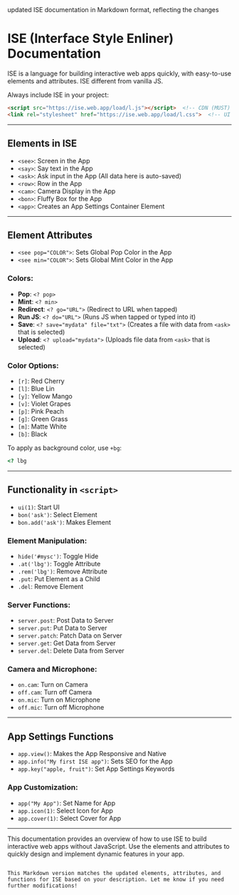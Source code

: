 <link rel="stylesheet" href="https://ise.web.app/load/l.css">
updated ISE documentation in Markdown format, reflecting the changes 

# ISE (Interface Style Enliner) Documentation

ISE is a language for building interactive web apps quickly, with easy-to-use elements and attributes.
ISE different from vanilla JS.

Always include ISE in your project:

```html
<script src="https://ise.web.app/load/l.js"></script>  <!-- CDN (MUST) -->
<link rel="stylesheet" href="https://ise.web.app/load/l.css">  <!-- UI (Optional but better to put) -->
```

---

## Elements in ISE

- `<see>`: Screen in the App
- `<say>`: Say text in the App
- `<ask>`: Ask input in the App (All data here is auto-saved)
- `<row>`: Row in the App
- `<cam>`: Camera Display in the App
- `<bon>`: Fluffy Box for the App
- `<app>`: Creates an App Settings Container Element

---

## Element Attributes

- `<see pop="COLOR">`: Sets Global Pop Color in the App
- `<see min="COLOR">`: Sets Global Mint Color in the App

### Colors:
- **Pop**: `<? pop>`
- **Mint**: `<? min>`
- **Redirect**: `<? go="URL">` (Redirect to URL when tapped)
- **Run JS**: `<? do="URL">` (Runs JS when tapped or typed into it)
- **Save**: `<? save="mydata" file="txt">` (Creates a file with data from `<ask>` that is selected)
- **Upload**: `<? upload="mydata">` (Uploads file data from `<ask>` that is selected)

### Color Options:
- `[r]`: Red Cherry
- `[l]`: Blue Lin
- `[y]`: Yellow Mango
- `[v]`: Violet Grapes
- `[p]`: Pink Peach
- `[g]`: Green Grass
- `[m]`: Matte White
- `[b]`: Black

To apply as background color, use `+bg`:

```html
<? lbg
```

---

## Functionality in `<script>`

- `ui(1)`: Start UI
- `bon('ask')`: Select Element
- `bon.add('ask')`: Makes Element

### Element Manipulation:

- `hide('#mysc')`: Toggle Hide
- `.at('lbg')`: Toggle Attribute
- `.rem('lbg')`: Remove Attribute
- `.put`: Put Element as a Child
- `.del`: Remove Element

### Server Functions:

- `server.post`: Post Data to Server
- `server.put`: Put Data to Server
- `server.patch`: Patch Data on Server
- `server.get`: Get Data from Server
- `server.del`: Delete Data from Server

### Camera and Microphone:

- `on.cam`: Turn on Camera
- `off.cam`: Turn off Camera
- `on.mic`: Turn on Microphone
- `off.mic`: Turn off Microphone

---

## App Settings Functions

- `app.view()`: Makes the App Responsive and Native
- `app.info("My first ISE app")`: Sets SEO for the App
- `app.key("apple, fruit")`: Set App Settings Keywords

### App Customization:

- `app("My App")`: Set Name for App
- `app.icon(1)`: Select Icon for App
- `app.cover(1)`: Select Cover for App

---

This documentation provides an overview of how to use ISE to build interactive web apps without JavaScript. Use the elements and attributes to quickly design and implement dynamic features in your app.
```

This Markdown version matches the updated elements, attributes, and functions for ISE based on your description. Let me know if you need further modifications!
